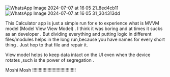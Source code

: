 ![WhatsApp Image 2024-07-07 at 16 05 21_8ed4cb11](https://github.com/SharmajiKabetaDevesh/Calculator-app-using-JetpackCompose-and-MVVM/assets/124495349/cc139bfe-8f63-4834-b99a-de4201091fe3)
![WhatsApp Image 2024-07-07 at 16 05 31_304313dd](https://github.com/SharmajiKabetaDevesh/Calculator-app-using-JetpackCompose-and-MVVM/assets/124495349/602d0acc-a03e-413b-a052-ab7af26094f4)

This Calculator app is just a simple run for e to experience what is MVVM model (Model View View Model) .
I think it was boring and at times it sucks as an developer .
But dividing everything and putting logic in different files/modules helps in the long run,because you have names for every short
thing . Just hop to that file and repair it.

View model helps to keep data intact on the UI even when the device rotates ,such is the power of segregation .

Moshi Mosh !!!!!!!!!!!!!!!!!!!!!!!!!!!!!!!!!!
